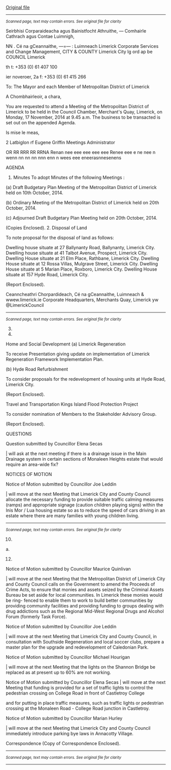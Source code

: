 [Original file](https://www.limerick.ie/sites/default/files/media/documents/2017-07/agenda_november_meeting.pdf)

---
*<small>Scanned page, text may contain errors. See original file for clarity</small>*  

Seirbhisi Corparaideacha agus Bainistfocht Athruithe,
_—_ Comhairle Cathrach agus Contae Luimnigh,

NN . Cé na gCeannaithe,
—=— : Luimneach
Limerick Corporate Services and Change Management,
CITY & COUNTY Limerick City lg ord ap be
COUNCIL Limerick

th t: +353 (0) 61 407 100

ier noveroer, 2a f: +353 (0) 61 415 266

To: The Mayor and each Member of Metropolitan District of Limerick

A Chombhairleoir, a chara,

You are requested to attend a Meeting of the Metropolitan District of Limerick to be held
in the Council Chamber, Merchant's Quay, Limerick, on Monday, 17 November, 2014
at 9.45 a.m. The business to be transacted is set out on the appended Agenda.

Is mise le meas,

2 Latbiglon
rf Eugene Griffin
Meetings Administrator

OR RR RRR RR RRNA Renan nee eee eee eee eee Renee eee e ne nee n wenn nn nn nn nnn enn n wees eee eneerasnnesenens

AGENDA

1. Minutes
To adopt Minutes of the following Meetings :

(a) Draft Budgetary Plan Meeting of the Metropolitan District of Limerick held
on 10th October, 2014.

(b) Ordinary Meeting of the Metropolitan District of Limerick held on 20th
October, 2014.

(c) Adjourned Draft Budgetary Plan Meeting held on 20th October, 2014.

(Copies Enclosed).
2. Disposal of Land

To note proposal for the disposal of land as follows:

Dwelling house situate at 27 Ballynanty Road, Ballynanty, Limerick City.
Dwelling house situate at 41 Talbot Avenue, Prospect, Limerick City.
Dwelling House situate at 21 Elm Place, Rathbane, Limerick City.
Dwelling House situate at 12 Rossa Villas, Mulgrave Street, Limerick City.
Dwelling House situate at 5 Marian Place, Roxboro, Limerick City.
Dwelling House situate at 157 Hyde Road, Limerick City.

(Report Enclosed).

Ceanncheathri Chorpardideach, Cé na gCeannaithe, Luimneach & wwew.limerick.ie
Corporate Headquarters, Merchants Quay, Limerick yw @LimerickCouncil


---
*<small>Scanned page, text may contain errors. See original file for clarity</small>*  

3.

4.

Home and Social Development
(a) Limerick Regeneration

To receive Presentation giving update on implementation of Limerick
Regeneration Framework Implementation Plan.

(b) Hyde Road Refurbishment

To consider proposals for the redevelopment of housing units at Hyde Road,
Limerick City.

(Report Enclosed).

Travel and Transportation
Kings Island Flood Protection Project

To consider nomination of Members to the Stakeholder Advisory Group.

(Report Enclosed).

QUESTIONS

Question submitted by Councillor Elena Secas

| will ask at the next meeting if there is a drainage issue in the Main Drainage
system in certain sections of Monaleen Heights estate that would require an
area-wide fix?

NOTICES OF MOTION

Notice of Motion submitted by Councillor Joe Leddin

| will move at the next Meeting that Limerick City and County Council allocate
the necessary funding to provide suitable traffic calming measures (ramps)
and appropriate signage (caution children playing signs) within the Inis Mor /
Lua housing estate so as to reduce the speed of cars driving in an estate
where there are many families with young children living.


---
*<small>Scanned page, text may contain errors. See original file for clarity</small>*  

10.

a.

12.

Notice of Motion submitted by Councillor Maurice Quinlivan

| will move at the next Meeting that the Metropolitan District of Limerick City
and County Council calls on the Government to amend the Proceeds of Crime
Acts, to ensure that monies and assets seized by the Criminal Assets Bureau
be set aside for local communities. In Limerick these monies would be ring-
fenced to enable them to work to build better communities by providing
community facilities and providing funding to groups dealing with drug
addictions such as the Regional Mid-West Regional Drugs and Alcohol Forum
(formerly Task Force).

Notice of Motion submitted by Councillor Joe Leddin

| will move at the next Meeting that Limerick City and County Council, in
consultation with Southside Regeneration and local soccer clubs, prepare a
master plan for the upgrade and redevelopment of Caledonian Park.

Notice of Motion submitted by Councillor Michael Hourigan

| will move at the next Meeting that the lights on the Shannon Bridge be replaced
as at present up to 60% are not working.

Notice of Motion submitted by Councillor Elena Secas
| will move at the next Meeting that funding is provided for a set of traffic lights to
control the pedestrian crossing on College Road in front of Castletroy College

and for putting in place traffic measures, such as traffic lights or pedestrian
crossing at the Monaleen Road - College Road junction in Castletroy.

Notice of Motion submitted by Councillor Marian Hurley

| will move at the next Meeting that Limerick City and County Council
immediately introduce parking bye laws in Annacotty Village.

Correspondence
(Copy of Correspondence Enclosed).


---
*<small>Scanned page, text may contain errors. See original file for clarity</small>*  



---
